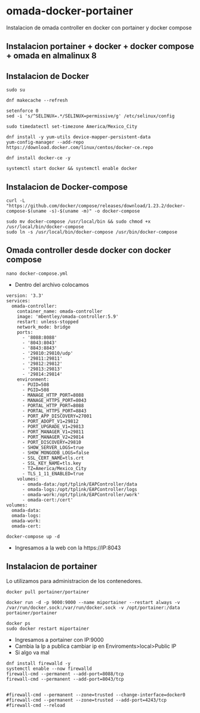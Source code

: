 # omada-docker-portainer
Instalacion de omada controller en docker con portainer y docker compose


## Instalacion portainer + docker + docker compose + omada en almalinux 8

## Instalacion de Docker 
```
sudo su
```
```
dnf makecache --refresh
```

```
setenforce 0
sed -i 's/^SELINUX=.*/SELINUX=permissive/g' /etc/selinux/config
```

```
sudo timedatectl set-timezone America/Mexico_City
```

```
dnf install -y yum-utils device-mapper-persistent-data
yum-config-manager --add-repo https://download.docker.com/linux/centos/docker-ce.repo
```

```
dnf install docker-ce -y
```

```
systemctl start docker && systemctl enable docker
```
## Instalacion de Docker-compose

```
curl -L "https://github.com/docker/compose/releases/download/1.23.2/docker-compose-$(uname -s)-$(uname -m)" -o docker-compose
```

```
sudo mv docker-compose /usr/local/bin && sudo chmod +x /usr/local/bin/docker-compose
sudo ln -s /usr/local/bin/docker-compose /usr/bin/docker-compose
```

## Omada controller desde docker con docker compose

```
nano docker-compose.yml
```

- Dentro del archivo colocamos

```
version: '3.3'
services:
  omada-controller:
    container_name: omada-controller
    image: 'mbentley/omada-controller:5.9'
    restart: unless-stopped
    network_mode: bridge
    ports:
      - '8088:8088'
      - '8043:8043'
      - '8843:8843'
      - '29810:29810/udp'
      - '29811:29811'
      - '29812:29812'
      - '29813:29813'
      - '29814:29814'
    environment:
      - PUID=508
      - PGID=508
      - MANAGE_HTTP_PORT=8088
      - MANAGE_HTTPS_PORT=8043
      - PORTAL_HTTP_PORT=8088
      - PORTAL_HTTPS_PORT=8843
      - PORT_APP_DISCOVERY=27001
      - PORT_ADOPT_V1=29812
      - PORT_UPGRADE_V1=29813
      - PORT_MANAGER_V1=29811
      - PORT_MANAGER_V2=29814
      - PORT_DISCOVERY=29810
      - SHOW_SERVER_LOGS=true
      - SHOW_MONGODB_LOGS=false
      - SSL_CERT_NAME=tls.crt
      - SSL_KEY_NAME=tls.key
      - TZ=America/Mexico_City
      - TLS_1_11_ENABLED=true
    volumes:
      - omada-data:/opt/tplink/EAPController/data
      - omada-logs:/opt/tplink/EAPController/logs
      - omada-work:/opt/tplink/EAPController/work'
      - omada-cert:/cert'
volumes:
  omada-data:
  omada-logs:
  omada-work:
  omada-cert:
```

```
docker-compose up -d
```

- Ingresamos a la web con la https://IP:8043

## Instalacion de portainer
Lo utilizamos para administracion de los contenedores.
```
docker pull portainer/portainer
```

```
docker run -d -p 9000:9000 --name miportainer --restart always -v /var/run/docker.sock:/var/run/docker.sock -v /opt/portainer:/data portainer/portainer
```

```
docker ps
sudo docker restart miportainer
```
- Ingresamos a portainer con IP:9000
- Cambia la Ip a publica
cambiar ip en Enviroments>local>Public IP
- Si algo va mal
```
dnf install firewalld -y
systemctl enable --now firewalld
firewall-cmd --permanent --add-port=8088/tcp
firewall-cmd --permanent --add-port=8043/tcp


#firewall-cmd --permanent --zone=trusted --change-interface=docker0
#firewall-cmd --permanent --zone=trusted --add-port=4243/tcp
#firewall-cmd --reload
```
